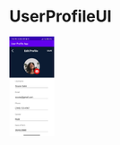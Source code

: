 # UserProfileUI

<img src="https://github.com/sourav2002/UserProfileUI/blob/main/userprofile_app_pic.jpg" width="80px">
